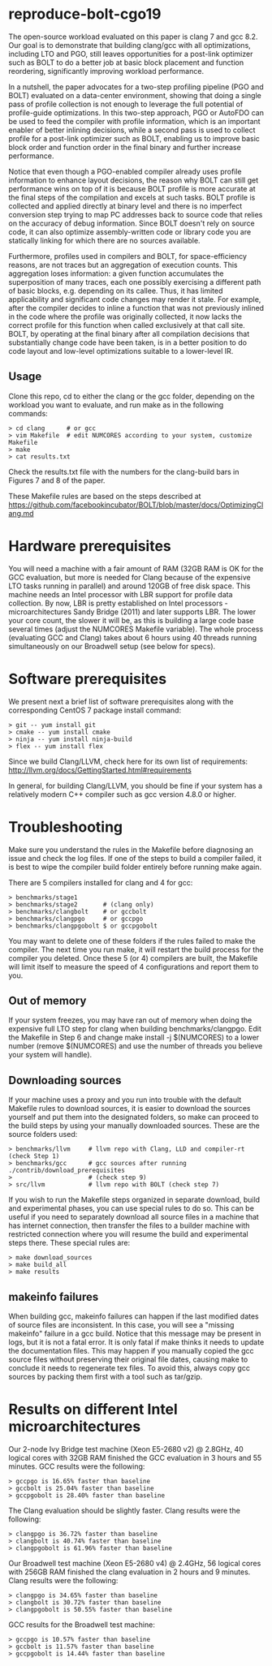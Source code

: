 # reproduce-bolt-cgo19

The open-source workload evaluated on this paper is clang 7 and gcc 8.2. Our goal is
to demonstrate that building clang/gcc with all optimizations, including LTO and
PGO, still leaves opportunities for a post-link optimizer such as BOLT to do
a better job at basic block placement and function reordering, significantly
improving workload performance.

In a nutshell, the paper advocates for a two-step profiling
pipeline (PGO and BOLT) evaluated on a data-center environment, showing
that doing a single pass of profile collection is not
enough to leverage the full potential of profile-guide optimizations.
In this two-step approach, PGO or AutoFDO can be used to feed the
compiler with profile information, which is an important enabler of better
inlining decisions, while a second pass is used to collect profile for a
post-link optimizer such as BOLT, enabling us to improve basic block order
and function order in the final binary and further increase performance.

Notice that even though a PGO-enabled compiler already uses profile information
to enhance layout decisions, the reason why BOLT can still
get performance wins on top of it is
because BOLT profile is more accurate at the final steps of the compilation
and excels at such tasks. BOLT profile
is collected and applied directly at binary level and there is no
imperfect conversion step trying to map PC addresses back to source code
that relies on the accuracy of debug information. Since BOLT doesn't rely
on source code, it can also optimize assembly-written code or library code
you are statically linking for which there are no sources available.

Furthermore, profiles used in compilers and BOLT,
for space-efficiency reasons, are not traces but an aggregation of execution
counts. This aggregation loses information: a given function accumulates
the superposition of many traces, each one possibly exercising a different path
of basic blocks, e.g. depending on its callee. Thus, it has limited
applicability and significant code
changes may render it stale. For example, after the compiler decides to inline a function that
was not previously inlined in the code where the profile was originally collected,
it now lacks the correct profile for this function when called exclusively
at that call site. BOLT, by operating at the final binary after
all compilation decisions that substantially change code have been taken, is
in a better position to do code layout and low-level optimizations suitable
to a lower-level IR.

## Usage

Clone this repo, cd to either the clang or the gcc folder, depending on the workload
you want to evaluate, and run make as in the following commands:

```
> cd clang      # or gcc
> vim Makefile  # edit NUMCORES according to your system, customize Makefile
> make
> cat results.txt
```

Check the results.txt file with the numbers for the clang-build bars in
Figures 7 and 8 of the paper.

These Makefile rules are based on the steps described at
https://github.com/facebookincubator/BOLT/blob/master/docs/OptimizingClang.md

# Hardware prerequisites

You will need a machine with a fair amount of RAM (32GB RAM is OK for the GCC
evaluation, but more is needed for Clang because of the expensive LTO tasks
running in parallel) and around 120GB of free disk space.
This machine needs an Intel processor with LBR support for profile data
collection. By now, LBR is pretty established on Intel processors -
microarchitectures Sandy Bridge (2011) and later supports LBR.
The lower your core count, the slower it will be, as this is building a large
code base several times (adjust the NUMCORES Makefile variable). The whole
process (evaluating GCC and Clang) takes about 6 hours using 40 threads running
simultaneously on our Broadwell setup (see below for specs).

# Software prerequisites

We present next a brief list of software prerequisites along with the
corresponding CentOS 7 package install command:

```
> git -- yum install git
> cmake -- yum install cmake
> ninja -- yum install ninja-build
> flex -- yum install flex
```

Since we build Clang/LLVM, check here for its own list
of requirements: http://llvm.org/docs/GettingStarted.html#requirements

In general, for building Clang/LLVM, you should be fine if your system has a
relatively modern C++ compiler such as gcc version 4.8.0 or higher.

# Troubleshooting

Make sure you understand the rules in the Makefile before diagnosing an issue
and check the log files.
If one of the steps to build a compiler failed, it is best to wipe the compiler
build folder entirely before running make again.

There are 5 compilers installed for clang and 4 for gcc:

```
> benchmarks/stage1
> benchmarks/stage2       # (clang only)
> benchmarks/clangbolt    # or gccbolt
> benchmarks/clangpgo     # or gccpgo
> benchmarks/clangpgobolt $ or gccpgobolt
```

You may want to delete one of these folders if the rules failed to make the
compiler. The next time you run make, it will restart the build process for
the compiler you deleted. Once these 5 (or 4) compilers are built, the Makefile will limit
itself to measure the speed of 4 configurations and report them to you.

## Out of memory

If your system freezes, you may have ran out of memory when doing the expensive
full LTO step for clang when building benchmarks/clangpgo. Edit the Makefile
in Step 6 and change make install -j $(NUMCORES) to a lower number (remove
$(NUMCORES) and use the number of threads you believe your system will
handle).

## Downloading sources

If your machine uses a proxy and you run into trouble with the default Makefile
rules to download sources, it is easier to download the sources yourself and
put them into the designated folders, so make can proceed to the build steps by
using your manually downloaded sources. These are the source folders used:

```
> benchmarks/llvm     # llvm repo with Clang, LLD and compiler-rt (check Step 1)
> benchmarks/gcc      # gcc sources after running ./contrib/download_prerequisites
>                     # (check step 9)
> src/llvm            # llvm repo with BOLT (check step 7)
```

If you wish to run the Makefile steps organized in separate download, build and
experimental phases, you can use special rules to do so. This can be
useful if you need to separately download all source files in a machine that has internet
connection, then transfer the files to a builder machine with restricted connection
where you will resume the build and experimental steps there. These special rules are:

```
> make download_sources
> make build_all
> make results
```

## makeinfo failures

When building gcc, makeinfo failures can happen if the last modified dates of source files
are inconsistent. In this case, you will see a "missing makeinfo" failure in
a gcc build. Notice that this message may be present in logs, but it is not
a fatal error. It is only fatal if make thinks it needs to update the
documentation files. This may happen if you manually copied the gcc source files
without preserving their original file dates, causing make to conclude it needs
to regenerate tex files. To avoid this, always copy gcc sources by
packing them first with a tool such as tar/gzip.

# Results on different Intel microarchitectures

Our 2-node Ivy Bridge test machine (Xeon E5-2680 v2) @ 2.8GHz, 40 logical cores
with 32GB RAM finished the GCC evaluation in 3 hours and 55 minutes. GCC
results were the following:

```
> gccpgo is 16.65% faster than baseline
> gccbolt is 25.04% faster than baseline
> gccpgobolt is 28.40% faster than baseline
```

The Clang evaluation should be slightly faster. Clang results were the
following:

```
> clangpgo is 36.72% faster than baseline
> clangbolt is 40.74% faster than baseline
> clangpgobolt is 61.96% faster than baseline
```

Our Broadwell test machine (Xeon E5-2680 v4) @ 2.4GHz, 56 logical cores with
256GB RAM finished the clang evaluation in 2 hours and 9 minutes. Clang
results were the following:

```
> clangpgo is 34.65% faster than baseline
> clangbolt is 30.72% faster than baseline
> clangpgobolt is 50.55% faster than baseline
```

GCC results for the Broadwell test machine:
```
> gccpgo is 10.57% faster than baseline
> gccbolt is 11.57% faster than baseline
> gccpgobolt is 14.44% faster than baseline
```
